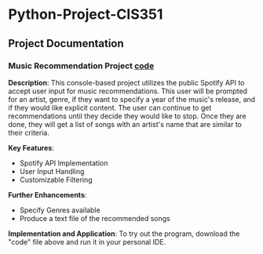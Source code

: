 # Python-Project-CIS351

## Project Documentation

### Music Recommendation Project [code](Final.py)

**Description**: This console-based project utilizes the public Spotify API to accept user input for music recommendations. This user will be prompted for an artist, genre, if they want to specify a year of the music's release, and if they would like explicit content. The user can continue to get recommendations until they decide they would like to stop. Once they are done, they will get a list of songs with an artist's name that are similar to their criteria. 

**Key Features**:
+ Spotify API Implementation
+ User Input Handling
+ Customizable Filtering

**Further Enhancements**: 
+ Specify Genres available
+ Produce a text file of the recommended songs

**Implementation and Application**: To try out the program, download the "code" file above and run it in your personal IDE.
